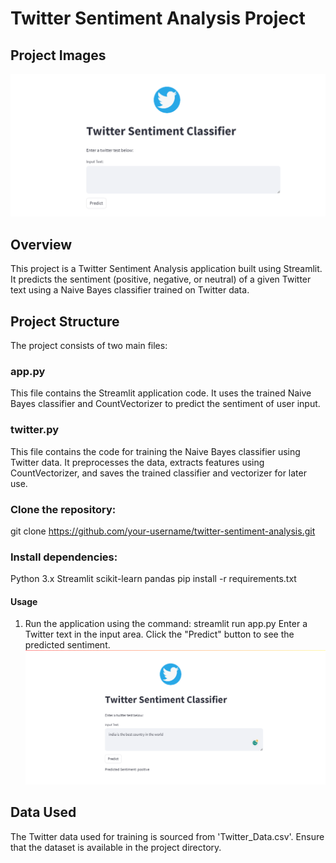 # Twitter Sentiment Analysis Project

## Project Images
![Before Input](Twitter%20Text%20Analysis/Before_input.png)


## Overview
This project is a Twitter Sentiment Analysis application built using Streamlit. It predicts the sentiment (positive, negative, or neutral) of a given Twitter text using a Naive Bayes classifier trained on Twitter data.

## Project Structure
The project consists of two main files:

### app.py
  This file contains the Streamlit application code. It uses the trained Naive Bayes classifier and CountVectorizer to predict the sentiment of user input.

### twitter.py
  This file contains the code for training the Naive Bayes classifier using Twitter data. It preprocesses the data, extracts features using CountVectorizer, and saves the trained classifier and vectorizer for later use.

### Clone the repository:
  git clone https://github.com/your-username/twitter-sentiment-analysis.git

### Install dependencies:
  Python 3.x
  Streamlit
  scikit-learn
  pandas
  pip install -r requirements.txt

#### Usage
  1. Run the application using the command:
  streamlit run app.py
  Enter a Twitter text in the input area.
  Click the "Predict" button to see the predicted sentiment.
![After Input](Twitter%20Text%20Analysis/after_input.png)
## Data Used
The Twitter data used for training is sourced from 'Twitter_Data.csv'. Ensure that the dataset is available in the project directory.

